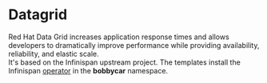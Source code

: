 # Datagrid
Red Hat Data Grid increases application response times and allows developers to dramatically improve performance while providing availability, reliability, and elastic scale. <br/>
It's based on the Infinispan upstream project.
The templates install the Infinispan [operator](https://infinispan.org/docs/infinispan-operator/main/operator.html) in the **bobbycar** namespace.

